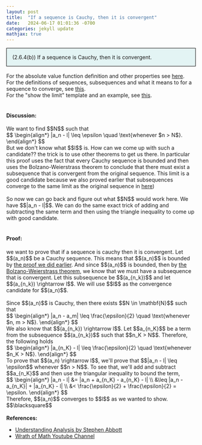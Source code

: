```yaml
---
layout: post
title:  "If a sequence is Cauchy, then it is convergent"
date:   2024-06-17 01:01:36 -0700
categories: jekyll update
mathjax: true
---
```

<div style="background-color: #E3F4F4; padding: 15px 15px 15px 15px; border:1px solid black;">
  (2.6.4(b)) If a sequence is Cauchy, then it is convergent.
</div>
<br>
<!------------------------------------------------------------------------------------>
For the absolute value function definition and other properties see <a href="https://strncat.github.io/jekyll/update/2024/05/26/analysis-absolute-value-properties.html">here</a>.
<br>
For the definitions of sequences, subsequences and what it means to for a sequence to converge, see <a href="https://strncat.github.io/jekyll/update/2024/05/21/analysis-seq-definitions.html">this</a>.
<br>
For the "show the limit" template and an example, see <a href="https://strncat.github.io/jekyll/update/2024/05/12/analysis-seq-limit-template.html">this</a>.
<br> 
<br>
<!------------------------------------------------------------------------------------>
<h4><b>Discussion:</b></h4>
We want to find $$N$$ such that 
<div>
	$$
	\begin{align*}
	|a_n - l| \leq \epsilon \quad \text{whenever $n > N$}.
	\end{align*}
	$$
</div>
But we don't know what $$l$$ is. How can we come up with such a candidate?? the trick is to use other theorems to get us there. In particular this proof uses the fact that every Cauchy sequence is bounded and then uses the Bolzano-Weierstrass theorem to conclude that there must exist a subsequence that is convergent from the original sequence. This limit is a good candidate because we also proved earlier that subsequences converge to the same limit as the original sequence in <a href="https://strncat.github.io/jekyll/update/2024/06/11/analysis-seq-subseq-convergence.html">here</a>)
<br>
<br>
So now we can go back and figure out what $$N$$ would work here. We have $$|a_n - l|$$. We can do the same exact trick of adding and subtracting the same term and then using the triangle inequality to come up with good candidate.
<br> 
<br>
<!------------------------------------------------------------------------------------>
<h4><b>Proof:</b></h4>
we want to prove that if a sequence is cauchy then it is convergent. Let $$(a_n)$$ be a Cauchy sequence. This means that $$(a_n)$$ is bounded by <a href="https://strncat.github.io/jekyll/update/2024/06/16/analysis-seq-cauchy-bounded.html">the proof we did earlier</a>. And since $$(a_n)$$ is bounded, then by <a href="https://strncat.github.io/jekyll/update/2024/06/14/analysis-seq-subseq-bolzano-weierstrass-theorem.html">the Bolzano-Weierstrass theorem</a>, we know that we must have a subsequence that is convergent. Let this subsequence be $$(a_{n_k})$$ and let $$(a_{n_k}) \rightarrow l$$. We will use $$l$$ as the convergence candidate for $$(a_n)$$.
<br>
<br>
Since $$(a_n)$$ is Cauchy, then there exists $$N \in \mathbf{N}$$ such that 
<div>
	$$
	\begin{align*}
	|a_n - a_m| \leq \frac{\epsilon}{2} \quad \text{whenever $n, m > N$}.
	\end{align*}
	$$
</div>
We also know that $$(a_{n_k}) \rightarrow l$$. Let $$a_{n_K}$$ be a term from the subsequence $$(a_{n_k})$$ such that $$n_K > N$$. Therefore, the following holds 
<div>
	$$
	\begin{align*}
	|a_{n_K} - l| \leq \frac{\epsilon}{2} \quad \text{whenever $n_K > N$}.
	\end{align*}
	$$
</div>
To prove that $$(a_n) \rightarrow l$$, we'll prove that $$|a_n - l| \leq \epsilon$$ whenever $$n > N$$. To see that, we'll add and subtract $$a_{n_K}$$ and then use the triangular inequality to bound the term,
<div>
	$$
	\begin{align*}
	|a_n - l| &= |a_n + a_{n_K} - a_{n_K} - l| \\
	          &\leq |a_n - a_{n_K}| + |a_{n_K} - l| \\
			  &< \frac{\epsilon}{2} + \frac{\epsilon}{2} = \epsilon.
	\end{align*}
	$$
</div>
Therefore, $$(a_n)$$ converges to $$l$$ as we wanted to show. $$\blacksquare$$
<br>
<br>
<!------------------------------------------------------------------------------------>
<b>References:</b>
<ul>
<li><a href="https://www.amazon.com/Understanding-Analysis-Undergraduate-Texts-Mathematics/dp/1493927116">Understanding Analysis by Stephen Abbott</a></li>
<li><a href="https://www.youtube.com/watch?v=1h_CErk0NFs">Wrath of Math Youtube Channel</a></li>
</ul>